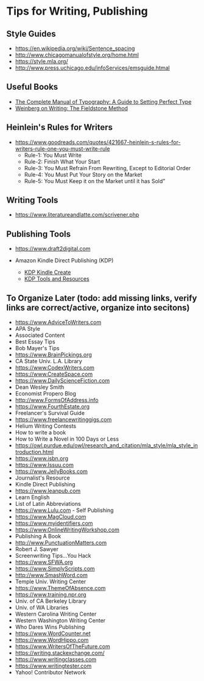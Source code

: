 
# Tips for Writing, Publishing


## Style Guides
- https://en.wikipedia.org/wiki/Sentence_spacing
- http://www.chicagomanualofstyle.org/home.html
- https://style.mla.org/
- http://www.press.uchicago.edu/infoServices/emsguide.htmal



## Useful Books
- [The Complete Manual of Typography: A Guide to Setting Perfect Type](https://www.amazon.com/Complete-Manual-Typography-Setting-Perfect/dp/0321127307)
- [Weinberg on Writing: The Fieldstone Method](https://www.amazon.com/Weinberg-Writing-Fieldstone-Gerald-M/dp/093263365X)



## Heinlein's Rules for Writers
- https://www.goodreads.com/quotes/421667-heinlein-s-rules-for-writers-rule-one-you-must-write-rule
  + Rule-1: You Must Write
  + Rule-2: Finish What Your Start
  + Rule-3: You Must Refrain From Rewriting, Except to Editorial Order
  + Rule-4: You Must Put Your Story on the Market
  + Rule-5: You Must Keep it on the Market until it has Sold” 


## Writing Tools
- https://www.literatureandlatte.com/scrivener.php 


## Publishing Tools
- https://www.draft2digital.com

- Amazon Kindle Direct Publishing (KDP)
  + [KDP Kindle Create](https://kdp.amazon.com/en_US/help/topic/GHU4YEWXQGNLU94T)
  + [KDP Tools and Resources](https://kdp.amazon.com/en_US/help/topic/G200735480)


## To Organize Later (todo: add missing links, verify links are correct/active, organize into secitons)
- https://www.AdviceToWriters.com
- APA Style
- Associated Content
- Best Essay Tips
- Bob Mayer's Tips
- https://www.BrainPickings.org
- CA State Univ. L.A. Library
- https://www.CodexWriters.com
- https://www.CreateSpace.com
- https://www.DailyScienceFiction.com
- Dean Wesley Smith
- Economist Propero Blog
- http://www.FormsOfAddress.info
- https://www.FourthEstate.org
- Freelancer's Survival Guide
- https://www.freelancewritinggigs.com
- Helium Writing Contests
- How to write a book
- How to Write a Novel in 100 Days or Less
- https://owl.purdue.edu/owl/research_and_citation/mla_style/mla_style_introduction.html
- https://www.isbn.org
- https://www.Issuu.com
- https://www.JellyBooks.com
- Journalist's Resource
- Kindle Direct Publishing
- https://www.leanpub.com
- Learn English
- List of Latin Abbreviations
- https://www.Lulu.com - Self Publishing
- https://www.MagCloud.com
- https://www.myidentifiers.com
- https://www.OnlineWritingWorkshop.com
- Publishing A Book
- http://www.PunctuationMatters.com 
- Robert J. Sawyer
- Screenwriting Tips...You Hack
- https://www.SFWA.org
- https://www.SimplyScripts.com
- http://www.SmashWord.com
- Temple Univ. Writing Center
- https://www.ThemeOfAbsence.com
- https://www.training.npr.org
- Univ. of CA Berkeley Library
- Univ. of WA Libraries
- Western Carolina Writing Center
- Western Washington Writing Center
- Who Dares Wins Publishing
- https://www.WordCounter.net
- https://www.WordHippo.com
- https://www.WritersOfTheFuture.com
- https://writing.stackexchange.com/
- https://www.writingclasses.com
- https://www.writingtester.com
- Yahoo! Contributor Network

